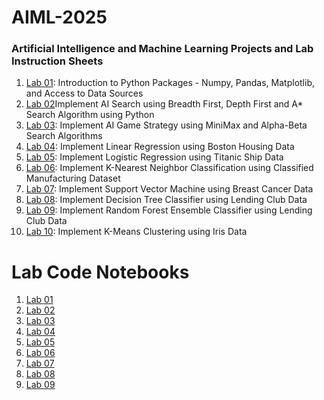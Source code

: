 # AIML-2025
### Artificial Intelligence and Machine Learning Projects and Lab Instruction Sheets
1. [Lab 01](https://github.com/kirankumareranki/AIML-2025/blob/main/AIML_A1.pdf): Introduction to Python Packages - Numpy, Pandas, Matplotlib, and Access to Data Sources
2. [Lab 02](https://github.com/kirankumareranki/AIML-2025/blob/main/AIML_A2.pdf)Implement AI Search using Breadth First, Depth First and A* Search Algorithm using Python
3. [Lab 03](https://github.com/kirankumareranki/AIML-2025/blob/main/AIML_A3.pdf): Implement AI Game Strategy using MiniMax and Alpha-Beta Search Algorithms
4. [Lab 04](https://github.com/kirankumareranki/AIML-2025/blob/main/AIML_A4.pdf): Implement Linear Regression using Boston Housing Data
5. [Lab 05](https://github.com/kirankumareranki/AIML-2025/blob/main/AIML_A5.pdf): Implement Logistic Regression using Titanic Ship Data
6. [Lab 06](https://github.com/kirankumareranki/AIML-2025/blob/main/AIML_A6.pdf): Implement K-Nearest Neighbor Classification using Classified Manufacturing Dataset
7. [Lab 07](https://github.com/kirankumareranki/AIML-2025/blob/main/AIML_A7.pdf): Implement Support Vector Machine using Breast Cancer Data
8. [Lab 08](https://github.com/kirankumareranki/AIML-2025/blob/main/AIML_A8.pdf): Implement Decision Tree Classifier using Lending Club Data
9. [Lab 09](https://github.com/kirankumareranki/AIML-2025/blob/main/AIML_A9.pdf): Implement Random Forest Ensemble Classifier using Lending Club Data
10. [Lab 10](https://github.com/kirankumareranki/AIML-2025/blob/main/AIML_A10.pdf): Implement K-Means Clustering using Iris Data


  # Lab Code Notebooks
1. [Lab 01](https://github.com/siddartharaj06/AIML-2025/blob/main/Lab01_AIML.ipynb)
2. [Lab 02](https://github.com/siddartharaj06/AIML-2025/blob/main/Lab02_AIML.ipynb)
3. [Lab 03](https://github.com/siddartharaj06/AIML-2025/blob/main/Lab03_AIML.ipynb)
4. [Lab 04](https://github.com/siddartharaj06/AIML-2025/blob/main/LAB04_AIML.ipynb)
5. [Lab 05](https://github.com/siddartharaj06/AIML-2025/blob/main/Lab05_AIML.ipynb)
6. [Lab 06](https://github.com/siddartharaj06/AIML-2025/blob/main/Lab06_AIML.ipynb)
7. [Lab 07](https://github.com/siddartharaj06/AIML-2025/blob/main/Lab07_SVM.ipynb)
8. [Lab 08](https://github.com/siddartharaj06/AIML-2025/blob/main/Lab08_AIML.ipynb)
9. [Lab 09](https://github.com/siddartharaj06/AIML-2025/blob/main/Lab09_AIML.ipynb)
